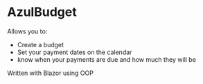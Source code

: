 # AzulBudget
Allows you to: 
- Create a budget 
- Set your payment dates on the calendar
- know when your payments are due and how much they will be

Written with Blazor using OOP

